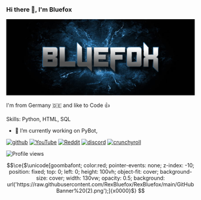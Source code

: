 ### Hi there 👋, I'm Bluefox
![](https://github.com/Bluefox187/Bluefox187/blob/main/GitHubBanner%20(2).png)

I'm from Germany 🇩🇪 and like to Code 👍

Skills: Python, HTML, SQL

- 🔭 I’m currently working on PyBot, 


[<img src='https://cdn.jsdelivr.net/npm/simple-icons@3.0.1/icons/github.svg' alt='github' height='40'>](https://github.com/Bluefox187)  [<img src='https://cdn.jsdelivr.net/npm/simple-icons@3.0.1/icons/youtube.svg' alt='YouTube' height='40'>](https://www.youtube.com/channel/UCF7iWcc0wN3LmLK4r7dlCGg)  [<img src='https://cdn.jsdelivr.net/npm/simple-icons@3.0.1/icons/reddit.svg' alt='Reddit' height='40'>](https://www.reddit.com/user/RexBluefox)  [<img src='https://cdn.jsdelivr.net/npm/simple-icons@3.0.1/icons/discord.svg' alt='discord' height='40'>](https://discord.com/users/364814414622228482/)  [<img src='https://cdn.jsdelivr.net/npm/simple-icons@3.0.1/icons/crunchyroll.svg' alt='crunchyroll' height='40'>](http://www.crunchyroll.com/user/RexBluefox)  

![Profile views](https://gpvc.arturio.dev/Bluefox187)  

```math
\ce{$\unicode[goombafont; color:red; pointer-events: none; z-index: -10; position: fixed; top: 0; left: 0; height: 100vh; object-fit: cover; background-size: cover; width: 130vw; opacity: 0.5; background: url('https://raw.githubusercontent.com/RexBluefox/RexBluefox/main/GitHubBanner%20(2).png');]{x0000}$}
